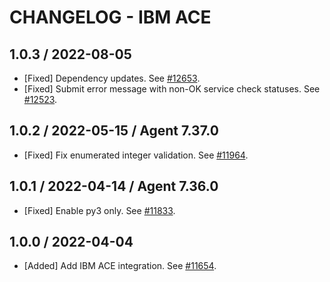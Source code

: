 # CHANGELOG - IBM ACE

## 1.0.3 / 2022-08-05

* [Fixed] Dependency updates. See [#12653](https://github.com/DataDog/integrations-core/pull/12653).
* [Fixed] Submit error message with non-OK service check statuses. See [#12523](https://github.com/DataDog/integrations-core/pull/12523).

## 1.0.2 / 2022-05-15 / Agent 7.37.0

* [Fixed] Fix enumerated integer validation. See [#11964](https://github.com/DataDog/integrations-core/pull/11964).

## 1.0.1 / 2022-04-14 / Agent 7.36.0

* [Fixed] Enable py3 only. See [#11833](https://github.com/DataDog/integrations-core/pull/11833).

## 1.0.0 / 2022-04-04

* [Added] Add IBM ACE integration. See [#11654](https://github.com/DataDog/integrations-core/pull/11654).


